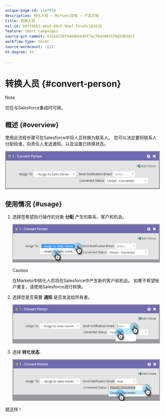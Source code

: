 ```yaml
---
unique-page-id: 1147019
description: 转化人员 — Marketo文档 — 产品文档
title: 转换人员
exl-id: b0ff0b63-a6a3-48c5-92ef-7ece5c182d28
feature: Smart Campaigns
source-git-commit: 431bd258f9a68bbb9df7acf043085578d3d91b1f
workflow-type: tm+mt
source-wordcount: '111'
ht-degree: 1%

---
```


# 转换人员 {#convert-person}

>[!NOTE]
>
>仅在与Salesforce集成时可用。

## 概述 {#overview}

使用此流程步骤可在Salesforce中将人员转换为联系人。 您可以决定要将联系人分配给谁，向责任人发送通知，以及设置已转换状态。

![](assets/one-2.png)

## 使用情况 {#usage}

1. 选择您希望执行操作的对象 **分配** 产生的联系、客户和机会。

   ![](assets/two-2.png)

   >[!CAUTION]
   >
   >在Marketo中转化人员将在Salesforce中产生新的客户和机会。 如果不希望帐户重复，请使用Salesforce进行转换。

1. 选择您是否需要 **通知** 是否发送给所有者。

   ![](assets/three-2.png)

1. 选择 **转化状态**.

   ![](assets/four-3.png)

就这样！
